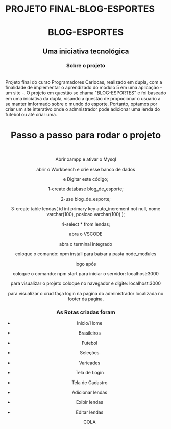 # PROJETO FINAL-BLOG-ESPORTES
<h1 align="center">BLOG-ESPORTES</h1>
<h2 align="center">Uma iniciativa tecnológica</h2>


<h3 align="center">Sobre o projeto</h3>
<br>
Projeto final do curso Programadores Cariocas, realizado em dupla, com a finalidade de implementar o aprendizado do módulo 5 em uma aplicação - um site -. O projeto em questão se chama "BLOG-ESPORTES" e foi baseado em uma iniciativa da dupla, visando a questão de propocionar o usuario a se manter imformado sobre o mundo do esporte. Portanto, optamos por criar um site interativo onde o admnistrador pode adicionar uma lenda do futebol ou até criar uma.
<br>

<div align="center">
    <h1 align="center">Passo a passo para rodar o projeto</h1>
    <br>
    

Abrir xampp e ativar o Mysql

abrir o Workbench e crie esse banco de dados

e Digitar este código;

1-create database blog_de_esporte;

2-use blog_de_esporte;

3-create table lendas(
id int primary key auto_increment not null,
nome varchar(100),
posicao varchar(100)
);

4-select * from lendas;

abra o VSCODE 

abra o terminal integrado 

coloque o comando: npm install
para baixar a pasta node_modules

logo após

coloque o comando: npm start
para iniciar o servidor: localhost:3000

para visualizar o projeto coloque no navegador e digite: localhost:3000

para visualizar o crud faça login na pagina do administrador localizada no footer da pagina.

<h3> As Rotas criadas foram</h3>

- Inicio/Home
- Brasileiros
- Futebol
- Seleções
- Varieades
- Tela de Login
- Tela de Cadastro
- Adicionar lendas
- Exibir lendas
- Editar lendas
    
    COLA
